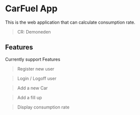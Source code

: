 # CarFuel App

This is the web application that can calculate consumption rate.

> CR: Demoneden

## Features

Currently support Features

> Register new user

> Login / Logoff user

> Add a new Car 

> Add a fill up

> Display consumption rate